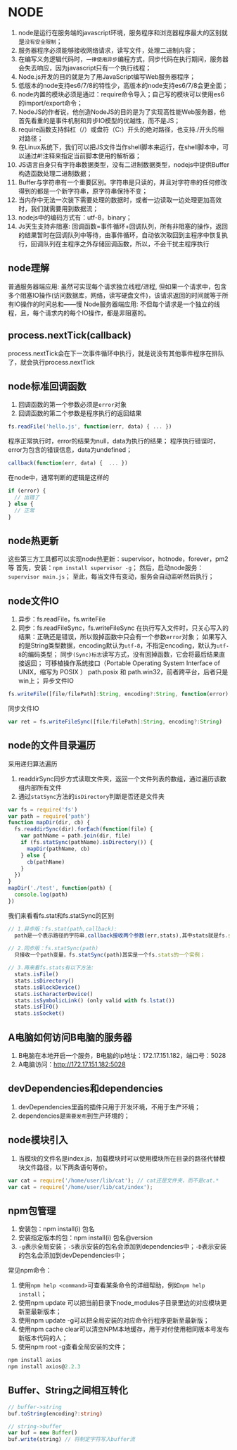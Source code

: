 # NODE
1. node是运行在服务端的javascript环境，服务程序和浏览器程序最大的区别就是`没有安全限制`；
2. 服务器程序必须能够接收网络请求，读写文件，处理二进制内容；
3. 在编写义务逻辑代码时，`一律使用异步`编程方式，同步代码在执行期间，服务器会失去响应，因为javascript只有一个执行线程；
4. Node.js开发的目的就是为了用JavaScript编写Web服务器程序；
5. 低版本的node支持es6/7/8的特性少，高版本的node支持es6/7/8会更全面；
6. node内置的模块必须是通过：require命令导入；自己写的模块可以使用es6的import/export命令；
7. NodeJS的作者说，他创造NodeJS的目的是为了实现高性能Web服务器，他首先看重的是事件机制和异步IO模型的优越性，而不是JS；
8. require函数支持斜杠（/）或盘符（C:）开头的绝对路径，也支持./开头的相对路径；
9. 在Linux系统下，我们可以把JS文件当作shell脚本来运行，在shell脚本中，可以通过#!注释来指定当前脚本使用的解析器；
10. JS语言自身只有字符串数据类型，没有二进制数据类型，nodejs中提供Buffer构造函数处理二进制数据；
11. Buffer与字符串有一个重要区别。字符串是只读的，并且对字符串的任何修改得到的都是一个新字符串，原字符串保持不变；
12. 当内存中无法一次装下需要处理的数据时，或者一边读取一边处理更加高效时，我们就需要用到数据流；
13. nodejs中的编码方式有：utf-8，binary；
14. Js天生支持非阻塞: 回调函数=事件循环+回调队列，所有非阻塞的操作，返回的结果暂时在回调队列中等待，由事件循环，自动依次取回到主程序中恢复执行，回调队列在主程序之外存储回调函数，所以，不会干扰主程序执行


## node理解
普通服务器端应用: 虽然可实现每个请求独立线程/进程, 但如果一个请求中，包含多个阻塞IO操作(访问数据库，网络，读写硬盘文件)，该请求返回的时间就等于所有IO操作的时间总和——慢
Node服务器端应用: 不但每个请求是一个独立的线程，且，每个请求内的每个IO操作，都是非阻塞的。


## process.nextTick(callback)
process.nextTick会在下一次事件循环中执行，就是说没有其他事件程序在排队了，就会执行process.nextTick


## node标准回调函数
1. 回调函数的第一个参数必须是`error`对象
2. 回调函数的第二个参数是程序执行的返回结果
```ts
fs.readFile('hello.js', function(err, data) { ... })
```
程序正常执行时，error的结果为null，data为执行的结果；
程序执行错误时，error为包含的错误信息，data为undefined；
```ts
callback(function(err, data) {  ... })
```
在node中，通常判断的逻辑是这样的
```ts
if (error) {
  // 出错了
} else {
  // 正常
}
```

## node热更新
这些第三方工具都可以实现node热更新：supervisor，hotnode，forever，pm2等
首先，安装：`npm install supervisor -g`；
然后，启动node服务：`supervisor main.js`；
至此，每当文件有变动，服务会自动监听然后执行；


## node文件IO
1. 异步：fs.readFile，fs.writeFile
2. 同步：fs.readFileSync，fs.writeFileSync
在执行写入文件时，只关心写入的结果：正确还是错误，所以毁掉函数中只会有一个参数`error`对象；
如果写入的是String类型数据，encoding默认为`utf-8`，不指定encoding，默认为`utf-8`的编码类型；
同步`(Sync)标志`读写方式，没有回掉函数，它会将最后结果直接返回；
可移植操作系统接口（Portable Operating System Interface of UNIX，缩写为 POSIX ）
path.posix 和 path.win32，前者跨平台，后者只是win上；
异步文件IO
```ts
fs.writeFile([file/filePath]:String, encoding?:String, function(error) {  ... }): void
```
同步文件IO
```ts
var ret = fs.writeFileSync([file/filePath]:String, encoding?:String)
```

## node的文件目录遍历
采用递归算法遍历
1. readdirSync同步方式读取文件夹，返回一个文件列表的数组，通过遍历该数组内部所有文件
2. 通过`statSync`方法的`isDirectory`判断是否还是文件夹
```ts
var fs = require('fs')
var path = require('path')
function mapDir(dir, cb) {
  fs.readdirSync(dir).forEach(function(file) {
    var pathName = path.join(dir, file)
    if (fs.statSync(pathName).isDirectory()) {
      mapDir(pathName, cb)
    } else {
      cb(pathName)
    }
  })
}
mapDir('./test', function(path) {
  console.log(path)
})

```
我们来看看fs.stat和fs.statSync的区别
```ts
// 1.异步版：fs.stat(path,callback):
  path是一个表示路径的字符串,callback接收两个参数(err,stats),其中stats就是fs.stats的一个实例；
  
// 2.同步版：fs.statSync(path)
  只接收一个path变量，fs.statSync(path)其实是一个fs.stats的一个实例；

// 3.再来看fs.stats有以下方法:
  stats.isFile()
  stats.isDirectory()
  stats.isBlockDevice()
  stats.isCharacterDevice()
  stats.isSymbolicLink() (only valid with fs.lstat())
  stats.isFIFO()
  stats.isSocket()
```


## A电脑如何访问B电脑的服务器
1. B电脑在本地开启一个服务，B电脑的ip地址：172.17.151.182，端口号：5028
2. A电脑访问：http://172.17.151.182:5028


## devDependencies和dependencies
1. devDependencies里面的插件只用于开发环境，不用于生产环境；
2. dependencies是`需要发布`到生产环境的；


## node模块引入
1. 当模块的文件名是index.js，加载模块时可以使用模块所在目录的路径代替模块文件路径，以下两条语句等价。
```ts
var cat = require('/home/user/lib/cat'); // cat还是文件夹，而不是cat.*
var cat = require('/home/user/lib/cat/index');
```

## npm包管理
1. 安装包：npm install(i) 包名
2. 安装指定版本的包：npm install(i) 包名@version
3. `-g`表示全局安装；`-S`表示安装的包名会添加到dependencies中；`-D`表示安装的包名会添加到devDependencies中；

常见npm命令：
1. 使用`npm help <command>`可查看某条命令的详细帮助，例如`npm help install`；
2. 使用npm update <package>可以把当前目录下node_modules子目录里边的对应模块更新至最新版本；
3. 使用npm update <package> -g可以把全局安装的对应命令行程序更新至最新版；
4. 使用npm cache clear可以清空NPM本地缓存，用于对付使用相同版本号发布新版本代码的人；
5. 使用npm root -g查看全局安装的文件；
```ts
npm install axios
npm install axios@2.2.3
```

## Buffer、String之间相互转化
```ts
// buffer->string
buf.toString(encoding?:string)

// string->buffer
var buf = new Buffer()
buf.write(string) // 将制定字符写入buffer流
```

